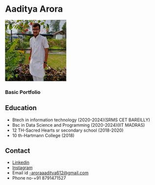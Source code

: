 # Aaditya Arora
![](/images/aaditya.jfif)
### Basic Portfolio
## Education
- Btech in information technology (2020-2024)(SRMS CET BAREILLY)
- Bsc in Data Science and Programming (2020-2024)(IIT MADRAS)
- 12 TH-Sacred Hearts sr secondary school (2018-2020)
- 10 th-Hartmann College (2018)
## Contact 
- [Linkedin](https://www.linkedin.com/in/aaditya-arora-b6a33a203)
- [Instagram](https://www.instagram.com/aroraaaditya612/?hl=en)
- Email id -aroraaaditya612@gmail.com
- Phone no-+91 8791471527


